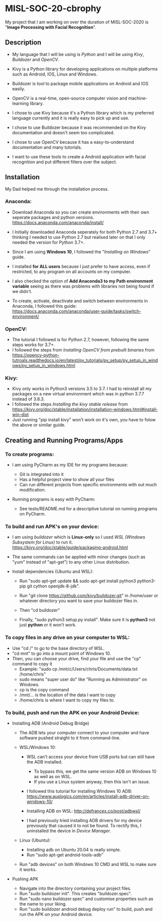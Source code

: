 # MISL-SOC-20-cbrophy

My project that I am working on over the duration of MISL-SOC-2020 is "**Image Processing with Facial Recognition**".

## Description

- My language that I will be using is *Python* and I will be using *Kivy*, *Buildozer* and *OpenCV*.

- Kivy is a Python library for developing applications on multiple platforms such as Android, IOS, Linux and Windows. 
- Buildozer is tool to package mobile applications on Android and IOS easily. 
- OpenCV is a real-time, open-source computer vision and machine-learning library.

- I chose to use Kivy because it's a Python library which is my preferred language currently and it is really easy to pick up and use.
- I chose to use Buildozer because it was recommended on the Kivy documentation and doesn't seem too complicated.
- I chose to use OpenCV because it has a easy-to-understand documentation and many tutorials.

- I want to use these tools to create a Android application with facial recognition and put different filters over the subject.

## Installation

My Dad helped me through the installation process.

### Anaconda:
- Download Anaconda so you can create environments with their own seperate packages and python versions. https://docs.anaconda.com/anaconda/install/
- I Initially downloaded Anaconda seperately for both Python 2.7 and 3.7+ thinking I needed to use Python 2.7 but realised later on that I only needed the version for Python 3.7+.

- Since I am using **Windows 10**, I followed the "*Installing on Windows*" guide.
- I installed **for ALL users** because I just prefer to have access, even if restricted, to any program on all accounts on my computer. 
- I also checked the option of **Add Anaconda3 to my Path environment variable** seeing as there was problems with libraries not being found if we didn't. 

- To create, activate, deactivate and switch between environments in Anaconda, I followed this guide: https://docs.anaconda.com/anaconda/user-guide/tasks/switch-environment/

### OpenCV:
- The tutorial I followed is for Python 2.7, however, following the same steps works for 3.7+.
- I followed the steps from *Installing OpenCV from prebuilt binaries* from https://opencv-python-tutroals.readthedocs.io/en/latest/py_tutorials/py_setup/py_setup_in_windows/py_setup_in_windows.html

### Kivy:
- Kivy only works in Python3 versions 3.5 to 3.7. I had to reinstall all my packages on a new virtual environment which was in python 3.7.7 instead of 3.8.3.
- I followed the steps *Installing the kivy stable release* from https://kivy.org/doc/stable/installation/installation-windows.html#install-win-dist
- Just running "pip install kivy" won't work on it's own, you have to folow the above or similar guide.

## Creating and Running Programs/Apps

### To create programs:
- I am using PyCharm as my IDE for my programs because: 
	- Git is integrated into it 
	- Has a helpful project view to show all your files
	- Can run different projects from specific environments with out much modification.
	
- Running programs is easy with PyCharm:
	- See tests/README.md for a descriptive tutorial on running programs on PyCharm.

### To build and run APK's on your device:
- I am using *buildozer* which is **Linux-only** so I used *WSL (Windows Subsystem for Linux)* to run it. https://kivy.org/doc/stable/guide/packaging-android.html
- The same commands can be applied with minor changes (such as "yum" instead of "apt-get") to any other Linux distribution.

- Install dependencies (Ubuntu and WSL): 
	- Run "sudo apt-get update && sudo apt-get install python3 python3-pip git cython openjdk-8-jdk".
	
	- Run "git clone https://github.com/kivy/buildozer.git" in /home/user or whatever directory you want to save your buildozer files in.
	- Then "cd buildozer"
	- Finally, "sudo python3 setup.py install". Make sure it is **python3** not just **python** or it won't work.

### To copy files in any drive on your computer to WSL:
- Use "cd /" to go to the base directory of WSL.
- "cd mnt" to go into a mount point of Windows 10.
- Then, you can choose your drive, find your file and use the "cp" command to copy it
	- Example: "sudo cp /mnt/c/Users/chris/Documents/data.txt /home/chris"
	- sudo means "super user do" like "Running as Administrator" on Windows.
	- cp is the copy command
	- /mnt/... is the location of the data I want to copy
	- /home/chris is where I want to copy my files to.
		
### To build, push and run the APK on your Android Device:
- Installing ADB (Android Debug Bridge)
	- The ADB lets your computer connect to your computer and have software pushed straight to it from command-line.
	
	- WSL/Windows 10:
		- WSL can't access your device from USB ports but can still have the ADB installed.
			- To bypass this, we get the same version ADB on Windows 10 as well as on WSL.
			- If you use a Linux system anyway, then this isn't an issue.
		
		- I followed this tutorial for installing Windows 10 ADB:  https://www.auslogics.com/en/articles/install-adb-driver-on-windows-10/
		- Installing ADB on WSL: http://defrances.co/post/adbwsl/
		- I had previously tried installing ADB drivers for my device previously that caused it to not be found. To rectify this, I uninstalled the device in *Device Manager*.
	
	- Linux (Ubuntu):
		- Installing adb on Ubuntu 20.04 is really simple.
		- Run "sudo apt-get android-tools-adb"
	
	- Run "adb devices" on both Windows 10 CMD and WSL to make sure it works.

- Pushing APK
	- Navigate into the directory containing your project files.
	- Run "sudo buildozer init". This creates "buildozer.spec".
	- Run "sudo nano buildozer.spec" and customise properties such as the name to your liking.
	- Run "sudo buildozer android debug deploy run" to build, push and run the APK on your Android device.
	